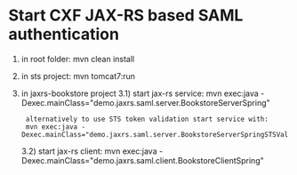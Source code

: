 # Start CXF JAX-RS based SAML authentication

1. in root folder:
   mvn clean install

2. in sts project:
   mvn tomcat7:run

3. in jaxrs-bookstore project
   3.1) start jax-rs service:
        mvn exec:java -Dexec.mainClass="demo.jaxrs.saml.server.BookstoreServerSpring"
   
        alternatively to use STS token validation start service with:
        mvn exec:java -Dexec.mainClass="demo.jaxrs.saml.server.BookstoreServerSpringSTSValidation"

   3.2) start jax-rs client:
        mvn exec:java -Dexec.mainClass="demo.jaxrs.saml.client.BookstoreClientSpring"
